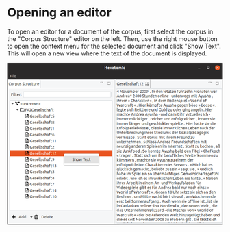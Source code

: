 # Opening an editor

To open an editor for a document of the corpus, first select the corpus in the "Corpus Structure" editor on the left.
Then, use the right mouse button to open the context menu for the selected document and click "Show Text".
This will open a new view where the text of the document is displayed.

![The text of a document is displayed in a window on the right.](show-document-text.png)
